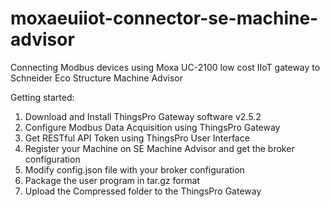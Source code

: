 # moxaeuiiot-connector-se-machine-advisor
Connecting Modbus devices using Moxa UC-2100 low cost IIoT gateway to Schneider Eco Structure Machine Advisor

Getting started:

1. Download and Install ThingsPro Gateway software v2.5.2
2. Configure Modbus Data Acquisition using ThingsPro Gateway
3. Get RESTful API Token using ThingsPro User Interface
4. Register your Machine on SE Machine Advisor and get the broker configuration
5. Modify config.json file with your broker configuration
6. Package the user program in tar.gz format
7. Upload the Compressed folder to the ThingsPro Gateway 

